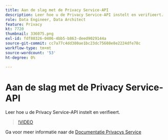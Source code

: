 ```yaml
---
title: Aan de slag met de Privacy Service-API
description: Leer hoe u de Privacy Service-API instelt en verifieert.
role: Data Engineer, Data Architect
feature: Privacy
kt: 7720
thumbnail: 336075.png
exl-id: fdf80326-0406-4bb5-b863-deed9029144a
source-git-commit: cc7a77c4dd380ae1bc23dc75608e8e2224dfe78c
workflow-type: tm+mt
source-wordcount: '53'
ht-degree: 0%

---
```


# Aan de slag met de Privacy Service-API

Leer hoe u de Privacy Service-API instelt en verifieert.

>[!VIDEO](https://video.tv.adobe.com/v/336075?quality=12&learn=on)

Ga voor meer informatie naar de [Documentatie Privacys Service](https://experienceleague.adobe.com/docs/experience-platform/privacy/home.html)
